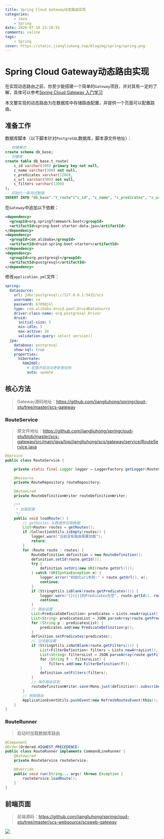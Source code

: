 ```yaml
---
title: Spring Cloud Gateway动态路由实现
categories: 
    - Java
    - Spring
date: 2020-07-10 23:10:55
comments: valine
tags:
	- Spring
cover: https://static.jiangliuhong.top/blogimg/spring/spring.png
---
```


# Spring Cloud Gateway动态路由实现

在实现动态路由之前，你至少能搭建一个简单的`Gateway`项目，并对其有一定的了解，具体可以参考[Spring Cloud Gateway 入门学习](/2020/07/10/java/spring/springcloudgatewaystudy/)

本文要实现的动态路由为在数据库中存储路由配置，并提供一个页面可以配置路由。

## 准备工作

数据库脚本（以下脚本针对`PostgreSQL`数据库，脚本源文件地址）：

```sql
-- 创建模式
create schema db_base;
-- 创建表
create table db_base.t_route(
	c_id varchar(300) primary key not null,
	c_name varchar(300) not null,
	c_predicates varchar(1200),
	c_url varchar(900) not null,
	c_filters varchar(1200)
);
-- 初始化一条测试数据
INSERT INTO "db_base"."t_route"("c_id", "c_name", "c_predicates", "c_url", "c_filters") VALUES ('scs-blog', '我的博客', '["Path=/blog/**"]', 'https://jiangliuhong.top/', '["RewritePath=/blog(?<segment>/?.*), $\\{segment}"]');
```

在`Gateway`中追加以下依赖：

```xml
<dependency>
  <groupId>org.springframework.boot</groupId>
  <artifactId>spring-boot-starter-data-jpa</artifactId>
</dependency>
<dependency>
  <groupId>com.alibaba</groupId>
  <artifactId>druid-spring-boot-starter</artifactId>
</dependency>
<dependency>
  <groupId>org.postgresql</groupId>
  <artifactId>postgresql</artifactId>
</dependency>
```

修改`application.yml`文件：

```yml
spring:
  datasource:
    url: jdbc:postgresql://127.0.0.1:5432/scs
    username: sa
    password: 6789@jkl
    type: com.alibaba.druid.pool.DruidDataSource
    driver-class-name: org.postgresql.Driver
    druid:
      initial-size: 5
      min-idle: 5
      max-active: 20
      validation-query: select version()
  jpa:
    database: postgresql
    show-sql: true
    properties:
      hibernate:
        hbm2ddl:
          # 配置开启自动更新表结构
          auto: update
```

## 核心方法

> Gateway源码地址：https://github.com/jiangliuhong/springcloud-stu/tree/master/scs-gateway

### RouteService

> 原文件地址：https://github.com/jiangliuhong/springcloud-stu/blob/master/scs-gateway/src/main/java/top/jiangliuhong/scs/gateway/service/RouteService.java

```java
@Service
public class RouteService {

    private static final Logger logger = LoggerFactory.getLogger(RouteService.class);

    @Resource
    private RouteRepository routeRepository;

    @Autowired
    private RouteDefinitionWriter routeDefinitionWriter;

    /**
     * 加载配置
     */
    public void loadRoute() {
        // getRoutes 从数据库加载数据
        List<Route> routes = getRoutes();
        if (CollectionUtils.isEmpty(routes)) {
            logger.warn("当前没有路由需要加载");
            return;
        }
        for (Route route : routes) {
            RouteDefinition definition = new RouteDefinition();
            definition.setId(route.getId());
            try {
                definition.setUri(new URI(route.getUrl()));
            } catch (URISyntaxException e) {
                logger.error("初始化uri失败:" + route.getUrl(), e);
                continue;
            }
            if (StringUtils.isBlank(route.getPredicates())) {
                logger.warn("{}[{}]的Predicates为空", route.getId(), route.getName());
                continue;
            }
            // 路由设置
            List<PredicateDefinition> predicates = Lists.newArrayList();
            List<String> predicatesList = JSON.parseArray(route.getPredicates(), String.class);
            for (String p : predicatesList) {
                predicates.add(new PredicateDefinition(p));
            }
            definition.setPredicates(predicates);
            // 过滤器设置
            if (StringUtils.isNotBlank(route.getFilters())) {
                List<FilterDefinition> filters = Lists.newArrayList();
                List<String> filtersList = JSON.parseArray(route.getFilters(), String.class);
                for (String f : filtersList) {
                    filters.add(new FilterDefinition(f));
                }
                definition.setFilters(filters);
            }
          	// 保存路由信息
            routeDefinitionWriter.save(Mono.just(definition)).subscribe();
        }
        // 刷新路由
        ApplicationEventUtils.pushEvent(new RefreshRoutesEvent(this));
    }
}
```

###  RouteRunner

> 启动时加载数据库路由

```java
@Component
@Order(Ordered.HIGHEST_PRECEDENCE)
public class RouteRunner implements CommandLineRunner {
    @Autowired
    private RouteService routeService;

    @Override
    public void run(String... args) throws Exception {
        routeService.loadRoute();
    }
}
```

## 前端页面

> 前端源码：https://github.com/jiangliuhong/springcloud-stu/tree/master/scs-websource/scsweb-gateway

![](https://static.jiangliuhong.top/blogimg/spring/gatewayconsolepreview.png)

